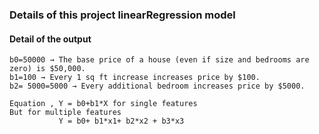 ### Details of this project linearRegression model
#### Detail of the output 
```
b0​=50000 → The base price of a house (even if size and bedrooms are zero) is $50,000.
b1​=100 → Every 1 sq ft increase increases price by $100.
b2= 5000​=5000 → Every additional bedroom increases price by $5000.

Equation , Y = b0+b1*X for single features
But for multiple features
           Y = b0+ b1*x1+ b2*x2 + b3*x3


```
